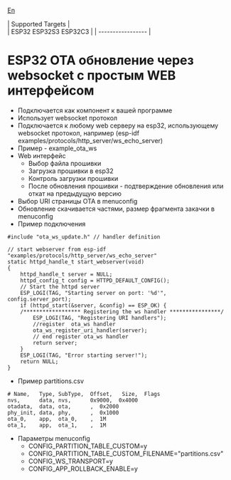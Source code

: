 [En](/README.md)

| Supported Targets |  
| ESP32 ESP32S3 ESP32C3 | 
| ----------------- |

# ESP32 OTA обновление через websocket с простым WEB интерфейсом
 - Подключается как компонент к вашей программе
 - Использует websocket протокол
 - Подключается к любому web серверу на esp32, использующему websocket протокол, например (esp-idf examples/protocols/http_server/ws_echo_server)
 - Пример - example_ota_ws
 - Web интерфейс
   - Выбор файла прошивки
   - Загрузка прошивки в esp32
   - Контроль загрузки прошивки
   - После обновления прошивки - подтверждение обновления или откат на предыдущую версию
 - Выбор URI страницы OTA в menuconfig
 - Обновление скачивается частями, размер фрагмента закачки в menuconfig
 - Пример подключения
```
#include "ota_ws_update.h" // handler definition

// start webserver from esp-idf "examples/protocols/http_server/ws_echo_server"
static httpd_handle_t start_webserver(void)
{
    httpd_handle_t server = NULL;
    httpd_config_t config = HTTPD_DEFAULT_CONFIG();
    // Start the httpd server
    ESP_LOGI(TAG, "Starting server on port: '%d'", config.server_port);
    if (httpd_start(&server, &config) == ESP_OK) {
    /****************** Registering the ws handler ****************/
        ESP_LOGI(TAG, "Registering URI handlers");
        //register  ota_ws handler
        ota_ws_register_uri_handler(server);
        // end register ota_ws handler
        return server;
    }
    ESP_LOGI(TAG, "Error starting server!");
    return NULL;
}
```
 - Пример partitions.csv
```
# Name,   Type, SubType,  Offset,   Size,  Flags
nvs,      data, nvs,      0x9000,  0x4000
otadata,  data, ota,      ,  0x2000
phy_init, data, phy,      ,  0x1000
ota_0,    app,  ota_0,    ,  1M
ota_1,    app,  ota_1,    ,  1M
```
 - Параметры menuconfig
   - CONFIG_PARTITION_TABLE_CUSTOM=y
   - CONFIG_PARTITION_TABLE_CUSTOM_FILENAME="partitions.csv"
   - CONFIG_WS_TRANSPORT=y
   - CONFIG_APP_ROLLBACK_ENABLE=y
  
